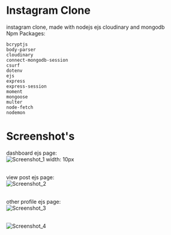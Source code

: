 # Instagram Clone 
instagram clone, made with nodejs ejs cloudinary and mongodb<br/>
Npm Packages:
```
bcryptjs
body-parser
cloudinary
connect-mongodb-session
csurf
dotenv
ejs
express
express-session
moment
mongoose
multer
node-fetch 
nodemon
```
# Screenshot's
dashboard ejs page:<br/>
![Screenshot_1 width: 10px](https://user-images.githubusercontent.com/60574244/178138943-678368c4-64b6-4c3a-adf5-40880c654c27.png) 
<br /><br />

view post ejs page:<br/>
![Screenshot_2](https://user-images.githubusercontent.com/60574244/178138945-2662901b-534f-492b-a905-29873025664f.png)
<br /><br />

other profile ejs page:<br/>
![Screenshot_3](https://user-images.githubusercontent.com/60574244/178138946-afa2a6dc-7f26-4f08-a88f-5569706e4504.png)
<br /><br />

![Screenshot_4](https://user-images.githubusercontent.com/60574244/178138948-26a90b53-ef10-436f-a7fd-e9fd63e4a3ca.png)
